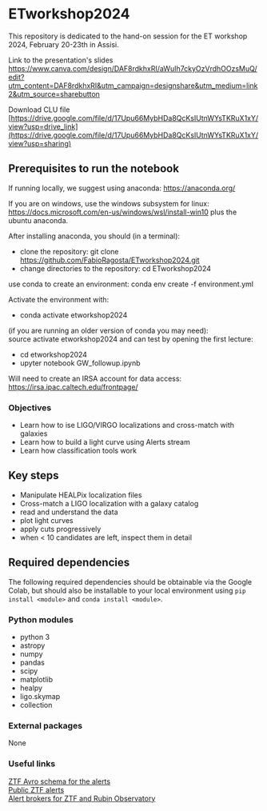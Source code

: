 # ETworkshop2024
This repository is dedicated to the hand-on session for the ET workshop 2024,  February 20-23th in Assisi. 

Link to the presentation's slides https://www.canva.com/design/DAF8rdkhxRI/aWuIh7ckyOzVrdhOOzsMuQ/edit?utm_content=DAF8rdkhxRI&utm_campaign=designshare&utm_medium=link2&utm_source=sharebutton

Download CLU file [https://drive.google.com/file/d/17Upu66MybHDa8QcKsIUtnWYsTKRuX1xY/view?usp=drive_link](https://drive.google.com/file/d/17Upu66MybHDa8QcKsIUtnWYsTKRuX1xY/view?usp=sharing)

## Prerequisites to run the notebook

If running locally, we suggest using anaconda: https://anaconda.org/

If you are on windows, use the windows subsystem for linux: https://docs.microsoft.com/en-us/windows/wsl/install-win10 plus the ubuntu anaconda.

After installing anaconda, you should (in a terminal):

* clone the repository: git clone https://github.com/FabioRagosta/ETworkshop2024.git
* change directories to the repository: cd ETworkshop2024

use conda to create an environment:
conda env create -f environment.yml

Activate the environment with:

* conda activate etworkshop2024

(if you are running an older version of conda you may need):<br>
source activate etworkshop2024 and can test by opening the first lecture:

* cd etworkshop2024
* upyter notebook GW_followup.ipynb


Will need to create an IRSA account for data access: https://irsa.ipac.caltech.edu/frontpage/

### Objectives

- Learn how to ise LIGO/VIRGO localizations and cross-match with galaxies
- Learn how to build a light curve using Alerts stream
- Learn how classification tools work

## Key steps
- Manipulate HEALPix localization files
- Cross-match a LIGO localization with a galaxy catalog
- read and understand the data
- plot light curves
- apply cuts progressively
- when < 10 candidates are left, inspect them in detail

## Required dependencies

The following required dependencies should be obtainable via the Google Colab, but should also be installable to your local environment using `pip install <module>` and `conda install <module>`.

### Python modules
* python 3
* astropy
* numpy
* pandas
* scipy
* matplotlib
* healpy
* ligo.skymap
* collection

### External packages
None

### Useful links
[ZTF Avro schema for the alerts](https://zwickytransientfacility.github.io/ztf-avro-alert/schema.html)<br>
[Public ZTF alerts](https://ztf.uw.edu/alerts/public/)<br>
[Alert brokers for ZTF and Rubin Observatory](https://www.lsst.org/scientists/alert-brokers)
